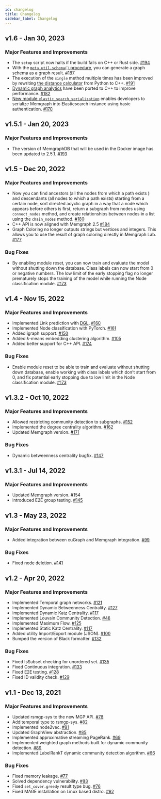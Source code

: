 ```yaml
---
id: changelog
title: Changelog
sidebar_label: Changelog
---
```


## v1.6 - Jan 30, 2023

### Major Features and Improvements

- The `setup` script now halts if the build fails on C++ or Rust side. [#194](https://github.com/memgraph/mage/pull/194)
- With the [`meta_util.schema()` procedure](/query-modules/python/meta-util.md), you can generate a graph schema as a graph result. [#187](https://github.com/memgraph/mage/pull/187)
- The execution of the `single` method multiple times has been improved by rewriting [the distance calculator](/query-modules/cpp/distance-calculator.md) from Python to C++. [#191](https://github.com/memgraph/mage/pull/191)
- [Dynamic graph analytics](/algorithms/dynamic-graph-analytics/betweenness-centrality-online-algorithm.md) have been ported to C++ to improve performance. [#182](https://github.com/memgraph/mage/pull/182)
- [New module `elastic_search_serialization`](/query-modules/python/elasticsearch-synchronization.md) enables developers to serialize Memgraph into Elasticsearch instance using basic authentication. [#170](https://github.com/memgraph/mage/pull/170)

## v1.5.1 - Jan 20, 2023

### Major Features and Improvements

- The version of MemgraphDB that will be used in the Docker image has been updated to 2.5.1.
  [#193](https://github.com/memgraph/mage/pull/193)

## v1.5 - Dec 20, 2022

### Major Features and Improvements

- Now you can find ancestors (all the nodes from which a path exists ) and descendants (all nodes to which a path exists) starting from a certain node, sort directed acyclic graph in a way that a node which appears before others is first, return a subgraph from nodes using `connect_nodes` method, and create relationships between nodes in a list using the `chain_nodes` method.
  [#180](https://github.com/memgraph/mage/pull/180)
- C++ API is now aligned with Memgraph 2.5
  [#184](https://github.com/memgraph/mage/pull/184)
- Graph Coloring no longer outputs strings but vertices and integers. This allows you to use the result of graph coloring directly in Memgraph Lab.
  [#177](https://github.com/memgraph/mage/pull/177)

### Bug Fixes
- By enabling module reset, you can now train and evaluate the model without shutting down the database.
  Class labels can now start from 0 or negative numbers.
  The low limit of the early stopping flag no longer prematurely stops the training of the model while running the Node classification module.
  [#173](https://github.com/memgraph/mage/pull/173)

## v1.4 - Nov 15, 2022

### Major Features and Improvements

- Implemented Link prediction with [DGL](https://www.dgl.ai/).
  [#160](https://github.com/memgraph/mage/pull/160)
- Implemented Node classification with PyTorch.
  [#161](https://github.com/memgraph/mage/pull/161)
- Added igraph support.
  [#150](https://github.com/memgraph/mage/pull/150)
- Added _k_-means embedding clustering algorithm.
  [#105](https://github.com/memgraph/mage/pull/105)
- Added better support for C++ API.
  [#174](https://github.com/memgraph/mage/pull/174)

### Bug Fixes
- Enable module reset to be able to train and evaluate without shutting down database, enable working with class labels which don't start from 0, and fix potential early stopping due to low limit in the Node classification module.
  [#173](https://github.com/memgraph/mage/pull/173)

## v1.3.2 - Oct 10, 2022

### Major Features and Improvements
- Allowed restricting community detection to subgraphs.
  [#152](https://github.com/memgraph/mage/pull/152)
- Implemented the degree centrality algorithm.
  [#162](https://github.com/memgraph/mage/pull/162)
- Updated Memgraph version.
  [#171](https://github.com/memgraph/mage/pull/171)

### Bug Fixes
- Dynamic betweenness centrality bugfix.
  [#147](https://github.com/memgraph/mage/pull/147)

## v1.3.1 - Jul 14, 2022

### Major Features and Improvements
- Updated Memgraph version.
  [#154](https://github.com/memgraph/mage/pull/154)
- Introduced E2E group testing.
  [#145](https://github.com/memgraph/mage/pull/145)

## v1.3 - May 23, 2022

### Major Features and Improvements
- Added integration between cuGraph and Memgraph integration.
  [#99](https://github.com/memgraph/mage/pull/99)

### Bug Fixes
- Fixed node deletion.
  [#141](https://github.com/memgraph/mage/pull/141)

## v1.2 - Apr 20, 2022

### Major Features and Improvements

- Implemented Temporal graph networks.
  [#121](https://github.com/memgraph/mage/pull/121)
- Implemented Dynamic Betweenness Centrality.
  [#127](https://github.com/memgraph/mage/pull/127)
- Implemented Dynamic Katz Centrality.
  [#117](https://github.com/memgraph/mage/pull/117)
- Implemented Louvain Community Detection.
  [#48](https://github.com/memgraph/mage/pull/48)
- Implemented Maximum Flow.
  [#125](https://github.com/memgraph/mage/pull/125)
- Implemented Static Katz Centrality.
  [#117](https://github.com/memgraph/mage/pull/117)
- Added utility Import/Export module (JSON).
  [#100](https://github.com/memgraph/mage/pull/100)
- Bumped the version of Black formatter.
  [#132](https://github.com/memgraph/mage/pull/132)

### Bug Fixes
- Fixed IsSubset checking for unordered set.
  [#135](https://github.com/memgraph/mage/pull/135)
- Fixed Continuous integration.
  [#133](https://github.com/memgraph/mage/pull/133)
- Fixed E2E testing.
  [#128](https://github.com/memgraph/mage/pull/128)
- Fixed ID validity check.
  [#129](https://github.com/memgraph/mage/pull/129)

## v1.1 - Dec 13, 2021

### Major Features and Improvements

- Updated rsmgp-sys to the new MGP API.
  [#78](https://github.com/memgraph/mage/pull/78)
- Add temporal type to rsmgp-sys.
  [#82](https://github.com/memgraph/mage/pull/82)
- Implemented node2vec. [#81](https://github.com/memgraph/mage/pull/81)
- Updated GraphView abstraction. [#85](https://github.com/memgraph/mage/pull/85)
- Implemented approximative streaming PageRank.
  [#69](https://github.com/memgraph/mage/pull/69)
- Implemented weighted graph methods built for dynamic community detection.
  [#89](https://github.com/memgraph/mage/pull/89)
- Implemented LabelRankT dynamic community detection algorithm.
  [#66](https://github.com/memgraph/mage/pull/66)

### Bug Fixes

- Fixed memory leakage. [#77](https://github.com/memgraph/mage/pull/77)
- Solved dependency vulnerability.
  [#83](https://github.com/memgraph/mage/pull/83)
- Fixed `set_cover.greedy` result type bug.
  [#76](https://github.com/memgraph/mage/pull/76)
- Fixed MAGE installation on Linux based distro.
  [#92](https://github.com/memgraph/mage/pull/92)
